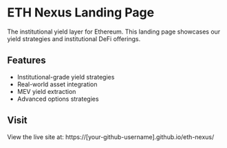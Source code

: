 # ETH Nexus Landing Page

The institutional yield layer for Ethereum. This landing page showcases our yield strategies and institutional DeFi offerings.

## Features
- Institutional-grade yield strategies
- Real-world asset integration
- MEV yield extraction
- Advanced options strategies

## Visit
View the live site at: https://[your-github-username].github.io/eth-nexus/
